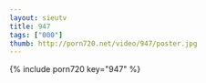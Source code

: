 ```yaml
--- 
layout: sieutv
title: 947
tags: ["000"]
thumb: http://porn720.net/video/947/poster.jpg
---
```

{% include porn720 key="947" %} 
